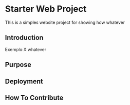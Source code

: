 # Starter Web Project

This is a simples website project for showing how whatever

## Introduction

Exemplo X whatever

## Purpose

## Deployment

## How To Contribute